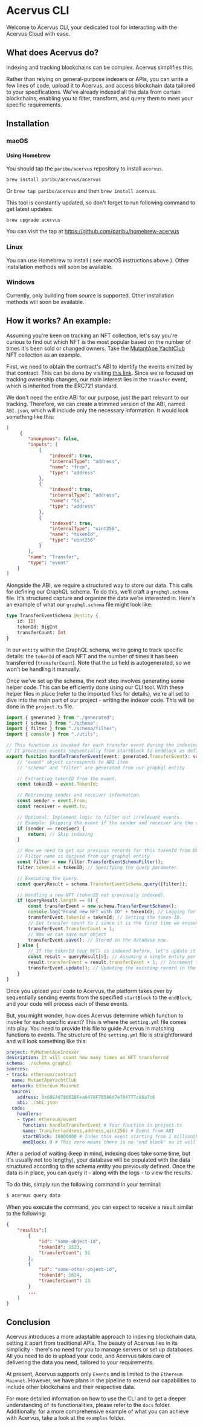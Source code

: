 # Acervus CLI

Welcome to Acervus CLI, your dedicated tool for interacting with the Acervus Cloud with ease.

## What does Acervus do?

Indexing and tracking blockchains can be complex. Acervus simplifies this.

Rather than relying on general-purpose indexers or APIs, you can write a few lines of code, upload it to Acervus, and access blockchain data tailored to your specifications. We've already indexed all the data from certain blockchains, enabling you to filter, transform, and query them to meet your specific requirements.

## Installation

### macOS

#### Using Homebrew

You should tap the `paribu/acervus` repository to install `acervus`.

```
brew install paribu/acervus/acervus
```

Or `brew tap paribu/acervus` and then `brew install acervus`.

This tool is constantly updated, so don't forget to run following command to get latest updates:

```
brew upgrade acervus
```

You can visit the tap at https://github.com/paribu/homebrew-acervus

### Linux

You can use Homebrew to install ( see macOS instructions above ). Other installation methods will soon be available.

### Windows

Currently, only building from source is supported. Other installation methods will soon be available.

## How it works? An example:

Assuming you're keen on tracking an NFT collection, let's say you're curious to find out which NFT is the most popular based on the number of times it's been sold or changed owners. Take the [MutantApe YachtClub](https://etherscan.io/token/0x60e4d786628fea6478f785a6d7e704777c86a7c6) NFT collection as an example.

First, we need to obtain the contract's ABI to identify the events emitted by that contract. This can be done by visiting [this link](https://etherscan.io/token/0x60e4d786628fea6478f785a6d7e704777c86a7c6#code). Since we're focused on tracking ownership changes, our main interest lies in the `Transfer` event, which is inherited from the ERC721 standard.

We don't need the entire ABI for our purpose, just the part relevant to our tracking. Therefore, we can create a trimmed version of the ABI, named `ABI.json`, which will include only the necessary information. It would look something like this:


```json
[
     {
        "anonymous": false,
        "inputs": [
            {
                "indexed": true,
                "internalType": "address",
                "name": "from",
                "type": "address"
            },
            {
                "indexed": true,
                "internalType": "address",
                "name": "to",
                "type": "address"
            },
            {
                "indexed": true,
                "internalType": "uint256",
                "name": "tokenId",
                "type": "uint256"
            }
        ],
        "name": "Transfer",
        "type": "event"
    }
]
```

Alongside the ABI, we require a structured way to store our data. This calls for defining our GraphQL schema. To do this, we'll craft a `graphql.schema` file. It's structured capture and organize the data we're interested in. Here's an example of what our `graphql.schema` file might look like:


```graphql
type TransferEventSchema @entity {
	id: ID!
	tokenId: BigInt
    transferCount: Int
}
```

In our `entity` within the GraphQL schema, we're going to track specific details: the `tokenId` of each NFT and the number of times it has been transferred (`transferCount`). Note that the `id` field is autogenerated, so we won't be handling it manually.

Once we've set up the schema, the next step involves generating some helper code. This can be efficiently done using our CLI tool. With these helper files in place (refer to the imported files for details), we're all set to dive into the main part of our project - writing the indexer code. This will be done in the `project.ts` file.


```typescript
import { generated } from "./generated";
import { schema } from "./schema";
import { filter } from "./schema/filter";
import { console } from "./utils";

// This function is invoked for each transfer event during the indexing process.
// It processes events sequentially from startBlock to endBlock as defined in settings.
export function handleTransferEvent(event: generated.TransferEvent): void {
    // "event" object corresponds to ABI item
    // "schema" and "filter" are generated from our graphql entity

    // Extracting tokenID from the event.
    const tokenID = event.TokenId;

    // Retrieving sender and receiver information.
    const sender = event.From;
    const receiver = event.to;

    // Optional: Implement logic to filter out irrelevant events.
    // Example: Skipping the event if the sender and receiver are the same.
    if (sender == receiver) {
        return; // Skip indexing
    }

    // Now we need to get our previous records for this tokenId from DB if it exists.
    // Filter name is derived from our graphql entity.
    const filter = new filter.TransferEventSchemaFilter();
    filter.tokenId = tokenID; // Specifying the query parameter.

    // Executing the query.
    const queryResult = schema.TransferEventSchema.query([filter]);

    // Handling a new NFT (tokenID not previously indexed).
    if (queryResult.length == 0) {
        const transferEvent = new schema.TransferEventSchema();
        console.log("Found new NFT with ID" + tokenId); // Logging for new NFT discovery.
        transferEvent.TokenId = tokenId; // Setting the token ID.
        // Set transfer count to 1 since it is the first time we encountered this tokenId.
        transferEvent.TransferCount = 1; 
        // Now we can save our object
        transferEvent.save(); // Stored in the database now.
    } else { 
        // If the tokenId (our NFT) is indexed before, let's update it
        const result = queryResult[0]; // Assuming a single entity per tokenID.
        result.transferEvent = result.transferEvent + 1; // Increment the transfer count.
        transferEvent.update(); // Updating the existing record in the database.
    }
}
```

Once you upload your code to Acervus, the platform takes over by sequentially sending events from the specified `startBlock` to the `endBlock`, and your code will process each of these events.

But, you might wonder, how does Acervus determine which function to invoke for each specific event? This is where the `setting.yml` file comes into play. You need to provide this file to guide Acervus in matching functions to events. The structure of the `setting.yml` file is straightforward and will look something like this:


```yaml
project: MyMutantApeIndexer
description: It will count how many times an NFT transferred
schema: ./schema.graphql
sources:
- track: ethereum/contract
  name: MutantApeYachtClub
  network: Ethereum Mainnet
  source:
    address: 0x60E4d786628Fea6478F785A6d7e704777c86a7c6
    abi: ./abi.json
  code:
    handlers:
    - type: ethereum/event
      function: handleTransferEvent # Your function in project.ts
      name: Transfer(address,address,uint256) # Event from ABI
      startBlock: 10000000 # Index this event starting from 1 millionth block.
      endBlock: 0 # This zero means there is no "end block" so it will continue indexing forever (as new blocks are generated)
```

After a period of waiting (keep in mind, indexing does take some time, but it's usually not too lengthy), your database will be populated with the data structured according to the schema entity you previously defined. Once the data is in place, you can query it - along with the logs - to view the results.

To do this, simply run the following command in your terminal:

```bash
$ acervus query data
```

When you execute the command, you can expect to receive a result similar to the following:

```json
{
    "results":[
        {
            "id": "some-object-id",
            "tokenId": 1523,
            "transferCount": 51
        },
        {
            "id": "some-other-object-id",
            "tokenId": 1024,
            "transferCount": 13
        }
        ...
    ]
}
```

## Conclusion

Acervus introduces a more adaptable approach to indexing blockchain data, setting it apart from traditional APIs. The beauty of Acervus lies in its simplicity - there's no need for you to manage servers or set up databases. All you need to do is upload your code, and Acervus takes care of delivering the data you need, tailored to your requirements.

At present, Acervus supports only `Events` and is limited to the `Ethereum Mainnet`. However, we have plans in the pipeline to extend our capabilities to include other blockchains and their respective data.

For more detailed information on how to use the CLI and to get a deeper understanding of its functionalities, please refer to the `docs` folder. Additionally, for a more comprehensive example of what you can achieve with Acervus, take a look at the `examples` folder.
